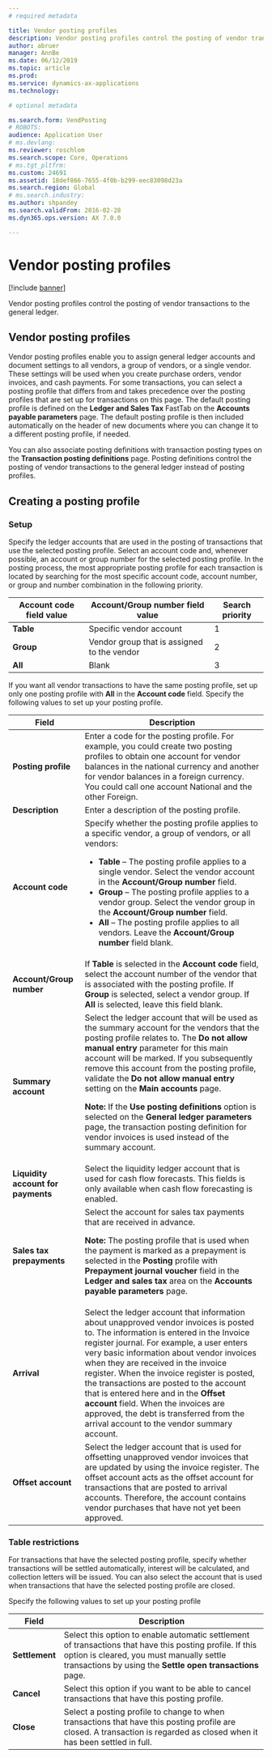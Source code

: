 ```yaml
---
# required metadata

title: Vendor posting profiles
description: Vendor posting profiles control the posting of vendor transactions to the general ledger.
author: abruer
manager: AnnBe
ms.date: 06/12/2019
ms.topic: article
ms.prod: 
ms.service: dynamics-ax-applications
ms.technology: 

# optional metadata

ms.search.form: VendPosting
# ROBOTS: 
audience: Application User
# ms.devlang: 
ms.reviewer: roschlom
ms.search.scope: Core, Operations
# ms.tgt_pltfrm: 
ms.custom: 24691
ms.assetid: 18def866-7655-4f0b-b299-eec83098d23a
ms.search.region: Global
# ms.search.industry: 
ms.author: shpandey
ms.search.validFrom: 2016-02-28
ms.dyn365.ops.version: AX 7.0.0

---
```


# Vendor posting profiles

[!include [banner](../includes/banner.md)]

Vendor posting profiles control the posting of vendor transactions to the general ledger.

Vendor posting profiles
-----------------------

Vendor posting profiles enable you to assign general ledger accounts and document settings to all vendors, a group of vendors, or a single vendor. These settings will be used when you create purchase orders, vendor invoices, and cash payments. For some transactions, you can select a posting profile that differs from and takes precedence over the posting profiles that are set up for transactions on this page. The default posting profile is defined on the **Ledger and Sales Tax** FastTab on the **Accounts payable parameters** page. The default posting profile is then included automatically on the header of new documents where you can change it to a different posting profile, if needed.

You can also associate posting definitions with transaction posting types on the **Transaction posting definitions** page. Posting definitions control the posting of vendor transactions to the general ledger instead of posting profiles.

## Creating a posting profile
### **Setup**

Specify the ledger accounts that are used in the posting of transactions that use the selected posting profile. Select an account code and, whenever possible, an account or group number for the selected posting profile. In the posting process, the most appropriate posting profile for each transaction is located by searching for the most specific account code, account number, or group and number combination in the following priority.

| **Account code** field value | **Account/Group number** field value        | Search priority |
|------------------------------|---------------------------------------------|-----------------|
| **Table**                    | Specific vendor account                     | 1               |
| **Group**                    | Vendor group that is assigned to the vendor | 2               |
| **All**                      | Blank                                       | 3               |

If you want all vendor transactions to have the same posting profile, set up only one posting profile with **All** in the **Account code** field. Specify the following values to set up your posting profile.

<table>
<thead>
<tr class="header">
<th>Field</th>
<th>Description</th>
</tr>
</thead>
<tbody>
<tr class="odd">
<td><strong>Posting profile</strong></td>
<td>Enter a code for the posting profile. For example, you could create two posting profiles to obtain one account for vendor balances in the national currency and another for vendor balances in a foreign currency. You could call one account National and the other Foreign.</td>
</tr>
<tr class="even">
<td><strong>Description</strong></td>
<td>Enter a description of the posting profile.</td>
</tr>
<tr class="odd">
<td><strong>Account code</strong></td>
<td>Specify whether the posting profile applies to a specific vendor, a group of vendors, or all vendors:
<ul>
<li><strong>Table</strong> – The posting profile applies to a single vendor. Select the vendor account in the <strong>Account/Group number</strong> field.</li>
<li><strong>Group</strong> – The posting profile applies to a vendor group. Select the vendor group in the <strong>Account/Group number</strong> field.</li>
<li><strong>All</strong> – The posting profile applies to all vendors. Leave the <strong>Account/Group number</strong> field blank.</li>
</ul></td>
</tr>
<tr class="even">
<td><strong>Account/Group number</strong></td>
<td>If <strong>Table</strong> is selected in the <strong>Account code</strong> field, select the account number of the vendor that is associated with the posting profile. If <strong>Group</strong> is selected, select a vendor group. If <strong>All</strong> is selected, leave this field blank.</td>
</tr>
<tr class="odd">
<td><strong>Summary account</strong></td>
<td>Select the ledger account that will be used as the summary account for the vendors that the posting profile relates to. The <strong>Do not allow manual entry</strong> parameter for this main account will be marked. If you subsequently remove this account from the posting profile, validate the <strong>Do not allow manual entry</strong> setting on the <strong>Main accounts</strong> page. 
<p><strong>Note:</strong> If the <strong>Use posting definitions</strong> option is selected on the <strong>General ledger parameters</strong> page, the transaction posting definition for vendor invoices is used instead of the summary account.</p>
</td>
</tr>
<tr class="even">
<td><strong>Liquidity account for payments</strong></td>
<td>Select the liquidity ledger account that is used for cash flow forecasts. This fields is only available when cash flow forecasting is enabled.</td>
</tr>
<tr class="odd">
<td><strong>Sales tax prepayments</strong></td>
<td>Select the account for sales tax payments that are received in advance.
<p><strong>Note:</strong> The posting profile that is used when the payment is marked as a prepayment is selected in the <strong>Posting</strong> profile with <strong>Prepayment journal voucher</strong> field in the <strong>Ledger and sales tax</strong> area on the <strong>Accounts payable parameters</strong> page.</p>
</td>
</tr>
<tr class="even">
<td><strong>Arrival</strong></td>
<td>Select the ledger account that information about unapproved vendor invoices is posted to. The information is entered in the Invoice register journal. For example, a user enters very basic information about vendor invoices when they are received in the invoice register. When the invoice register is posted, the transactions are posted to the account that is entered here and in the <strong>Offset account</strong> field. When the invoices are approved, the debt is transferred from the arrival account to the vendor summary account.</td>
</tr>
<tr class="odd">
<td><strong>Offset account</strong></td>
<td>Select the ledger account that is used for offsetting unapproved vendor invoices that are updated by using the invoice register. The offset account acts as the offset account for transactions that are posted to arrival accounts. Therefore, the account contains vendor purchases that have not yet been approved.</td>
</tr>
</tbody>
</table>


### **Table restrictions**

For transactions that have the selected posting profile, specify whether transactions will be settled automatically, interest will be calculated, and collection letters will be issued. You can also select the account that is used when transactions that have the selected posting profile are closed.

Specify the following values to set up your posting profile

| Field          | Description                                                                                                                                                                                                    |
|----------------|----------------------------------------------------------------------------------------------------------------------------------------------------------------------------------------------------------------|
| **Settlement** | Select this option to enable automatic settlement of transactions that have this posting profile. If this option is cleared, you must manually settle transactions by using the **Settle open transactions** page. |
| **Cancel**     | Select this option if you want to be able to cancel transactions that have this posting profile.                                                                                                               |
| **Close**      | Select a posting profile to change to when transactions that have this posting profile are closed. A transaction is regarded as closed when it has been settled in full.                                       |

